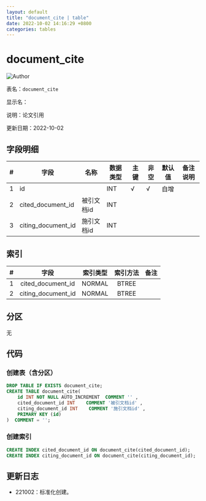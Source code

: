 ```yaml
---
layout: default
title: "document_cite | table"
date: 2022-10-02 14:16:29 +0800
categories: tables
---
```


# document_cite

![Author](https://img.shields.io/badge/Author-MarioZZJ-blue)

表名：`document_cite`

显示名：

说明：论文引用

更新日期：2022-10-02

## 字段明细

| **#** | **字段**           | **名称**   | **数据类型** | **主键** | **非空** | **默认值** | **备注说明** |
| ----- | ------------------ | ---------- | ------------ | -------- | -------- | ---------- | ------------ |
| 1     | id                 |            | INT          | √        | √        | 自增       |              |
| 2     | cited_document_id  | 被引文档id | INT          |          |          |            |              |
| 3     | citing_document_id | 施引文档id | INT          |          |          |            |              |

## 索引

|  #   |        字段        | 索引类型 | 索引方法 | 备注 |
| :--: | :----------------: | :------: | :------: | :--: |
|  1   | cited_document_id  |  NORMAL  |  BTREE   |      |
|  2   | citing_document_id |  NORMAL  |  BTREE   |      |

## 分区

无

## 代码

### 创建表（含分区）

```SQL
DROP TABLE IF EXISTS document_cite;
CREATE TABLE document_cite(
    id INT NOT NULL AUTO_INCREMENT  COMMENT '' ,
    cited_document_id INT    COMMENT '被引文档id' ,
    citing_document_id INT    COMMENT '施引文档id' ,
    PRIMARY KEY (id)
)  COMMENT = '';
```

### 创建索引

```SQL
CREATE INDEX cited_document_id ON document_cite(cited_document_id);
CREATE INDEX citing_document_id ON document_cite(citing_document_id);
```

## 更新日志

* 221002：标准化创建。
